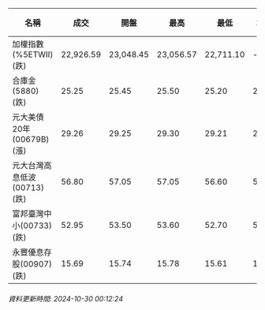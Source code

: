 | 名稱 | 成交 | 開盤 | 最高 | 最低 | 均價 | 成交金額(億) | 昨收 | 漲跌幅 | 漲跌 | 總量 | 昨量 | 振幅 |
| -------- | -------- | -------- | -------- |-------- | -------- | -------- |-------- |-------- |-------- | -------- | -------- |-------- |
|加權指數(%5ETWII) (跌)|22,926.59|23,048.45|23,056.57|22,711.10|-|3,426.12|23,198.07|1.17%|271.48|6,923,244|0|1.49%|
|合庫金(5880) (跌)|25.25|25.45|25.50|25.20|25.28|3.31|25.50|0.98%|0.25|13,085|3,688|1.18%|
|元大美債20年(00679B) (漲)|29.26|29.25|29.30|29.21|29.23|14.04|29.15|0.38%|0.11|48,012|97,559|0.31%|
|元大台灣高息低波(00713) (跌)|56.80|57.05|57.05|56.60|56.78|10.00|57.20|0.70%|0.40|17,613|6,374|0.79%|
|富邦臺灣中小(00733) (跌)|52.95|53.50|53.60|52.70|53.09|0.929|53.75|1.49%|0.80|1,749|1,809|1.67%|
|永豐優息存股(00907) (跌)|15.69|15.74|15.78|15.61|15.67|0.559|15.81|0.76%|0.12|3,569|1,883|1.08%|
###### 資料更新時間: 2024-10-30 00:12:24